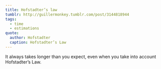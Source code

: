 ```yaml
---
title: Hofstadter’s law
tumblr: http://guillermonkey.tumblr.com/post/3144818944
tags:
  - time
  - estimations
quote:
  author: Hofstadter
  caption: Hofstadter’s Law
---
```


It always takes longer than you expect, even when you take into account Hofstadter’s Law.
